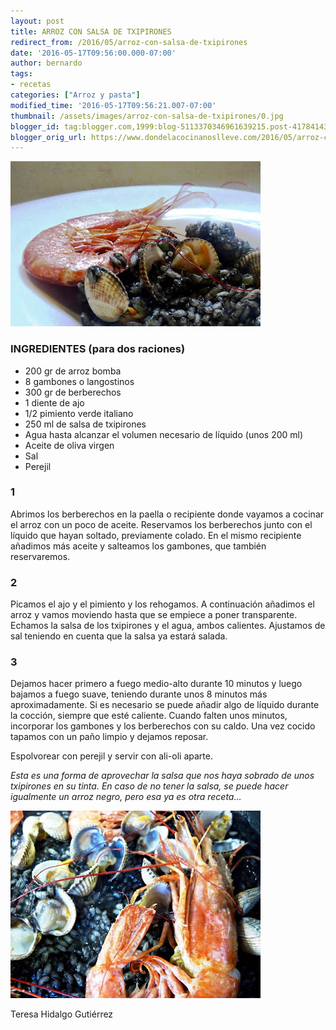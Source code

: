 ```yaml
---
layout: post
title: ARROZ CON SALSA DE TXIPIRONES
redirect_from: /2016/05/arroz-con-salsa-de-txipirones
date: '2016-05-17T09:56:00.000-07:00'
author: bernardo
tags:
- recetas
categories: ["Arroz y pasta"]
modified_time: '2016-05-17T09:56:21.007-07:00'
thumbnail: /assets/images/arroz-con-salsa-de-txipirones/0.jpg
blogger_id: tag:blogger.com,1999:blog-5113370346961639215.post-4178414349058339509
blogger_orig_url: https://www.dondelacocinanoslleve.com/2016/05/arroz-con-salsa-de-txipirones.html
---
```


![](/assets/images/arroz-con-salsa-de-txipirones/0.jpg)

  
### INGREDIENTES (para dos raciones)
* 200 gr de arroz bomba
* 8 gambones o langostinos
* 300 gr de berberechos
* 1 diente de ajo
* 1/2 pimiento verde italiano
* 250 ml de salsa de txipirones
* Agua hasta alcanzar el volumen necesario de líquido (unos 200 ml)
* Aceite de oliva virgen
* Sal
* Perejil  

### 1

Abrimos los berberechos en la paella o recipiente donde vayamos a cocinar el arroz con un poco de aceite. Reservamos los berberechos junto con el líquido que hayan soltado, previamente colado. En el mismo recipiente añadimos más aceite y salteamos los gambones, que también reservaremos.  

### 2

Picamos el ajo y el pimiento y los rehogamos. A continuación añadimos el arroz y vamos moviendo hasta que se empiece a poner transparente. Echamos la salsa de los txipirones y el agua, ambos calientes. Ajustamos de sal teniendo en cuenta que la salsa ya estará salada.  

### 3

Dejamos hacer primero a fuego medio-alto durante 10 minutos y luego bajamos a fuego suave, teniendo durante unos 8 minutos más aproximadamente. Si es necesario se puede añadir algo de líquido durante la cocción, siempre que esté caliente. Cuando falten unos minutos, incorporar los gambones y los berberechos con su caldo. Una vez cocido tapamos con un paño limpio y dejamos reposar.  

Espolvorear con perejil y servir con ali-oli aparte.  

_Esta es una forma de aprovechar la salsa que nos haya sobrado de unos txipirones en su tinta. En caso de no tener la salsa, se puede hacer igualmente un arroz negro, pero esa ya es otra receta…_

![](/assets/images/arroz-con-salsa-de-txipirones/1.jpg)

  
  
Teresa Hidalgo Gutiérrez
